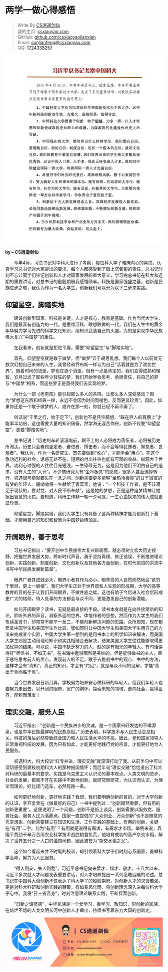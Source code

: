 # 两学一做心得感悟

> Write By [CS逍遥剑仙](http://home.ustc.edu.cn/~cssjf/)   
> 我的主页: [csxiaoyao.com](https://csxiaoyao.com)   
> GitHub: [github.com/csxiaoyaojianxian](https://github.com/csxiaoyaojianxian)   
> Email: [sunjianfeng@csxiaoyao.com](mailto:sunjianfeng@csxiaoyao.com)  
> QQ: [1724338257](http://wpa.qq.com/msgrd?uin=1724338257&site=qq&menu=yes)

![](./15/01.jpg)

**by – CS逍遥剑仙**

&emsp;&emsp;今年4月，习总书记对中科大进行了考察，每位科大学子难掩内心的喜悦，认真学习总书记对大家提出的要求，每个人都感受到了肩上沉甸甸的责任。总书记时刻不忘让同学们铭记创新和人才对国家发展的重大意义，学习完总书记在科大和近期的重要讲话，对总书记的殷殷期盼我感悟颇丰。科技是国家强盛之基，创新是民族进步之魂，我认为作为一名大学生，创新我们可以分为以下三步来实践。

## 仰望星空，脚踏实地

&emsp;&emsp;建设创新型国家，科技是关键，人才是核心，教育是基础。作为当代大学生，我们是最富有创造力的一代，是思维活跃、敢想敢做的一代，我们在人生中的黄金年华努力学习先进的科学文化知识，用知识武装自己的头脑，为的是实现中华民族伟大复兴“中国梦”的重任。

&emsp;&emsp;在我看来，创新就是拒绝平庸，需要“仰望星空”与“脚踏实地”。

&emsp;&emsp;首先，仰望星空就是敢于做梦。但“做梦”异于胡思乱想。我们每个人以前曾无数次幻想自己未来的人生，我曾经和乔布斯一样认为自己“活着就是为了改变世界”。随着时间的流逝，梦也在逐个消逝。但有一点是肯定的，我们变得成熟和理智，岁月过滤了那些年少轻狂的梦，我们开始学会思考、承担责任，将自己的梦与“中国梦”相系，而这些梦正是亟待我们去实现的梦。

&emsp;&emsp;为什么一部《老男孩》能引起那么多人的共鸣，让那么多人深受感动？因为“梦想这东西和经典一样，永远不会因为时间而褪色，反而更显珍贵”。因此，如果你还是一个敢于做梦的人，或许在那一刻，你就已经不再平庸了。

&emsp;&emsp;俗话说“千里之行，始于足下”，创新也不是凭空臆想，“踩在巨人的肩膀上”才能事半功倍，这也需要大量的知识储备。然学海无涯苦作舟，创新不仅要“仰望星空”，更要“脚踏实地”。

&emsp;&emsp;总书记说：“历史的车轮滚滚向前，跟不上的人必将成为落伍者，必将被历史所淘汰。历史只会眷顾坚定者、奋进者、搏击者，而不会等待犹豫者、懈怠者、畏难者”。我认为，作为一名研究生，首先要做到“收心”，才能学会“用心”。在这个急功近利的社会，诱惑无处不在，短期的付出往往也能有可观的收益。纵观大千世界，功利心过强的人往往目光短浅，一生碌碌无为，这是因为他们不明白自己的追求，没有人生的“大计”。不少搞研究人有“坐冷板凳”的感觉，很多人甚至选择转行，机遇很可能就错失在一念之间。创新需要更多能够“坐热冷板凳”的甘于寂寞的有梦的年轻人。屠呦呦将一生献给了青蒿素，她说：“一个科技工作者，是不该满足于现状的，要对党、对人民不断奉献”，这是她的梦想，正是这种追梦精神让她擦出智慧的火花。要知道，科研工作非一朝一夕可就，一生心血换来的伟大成就更显珍贵。

&emsp;&emsp;仰望星空，脚踏实地，我们大学生只有具备了这两种精神才能为创新打下基础，才能用自己的知识和智慧为中国梦舔砖加瓦。

## 开阔眼界，善于思考

&emsp;&emsp;习总书记指出：“要开创中华民族伟大复兴新局面，就必须树立宏大历史视野，把握世界发展大势，聆听时代声音，勇于坚持真理、修正错误，不断推进理论创新、实践创新、制度创新、文化创新以及其他各方面创新，在时代前进的洪流中书写中华民族发展新篇章”。

&emsp;&emsp;眼界广者其成就必大，眼界小者其作为必小。眼界高的人自然而然地会“欲穷千里目，更上一层楼”。我们大学生正处于世界观和人生观的形成期，大学的高等教育的目的在于让我们开阔眼界，不做井底之蛙。这也有助于今后进入社会后形成更广大的格局，待人处事的方法都会与众不同，更能激发自己的创新潜能。

&emsp;&emsp;如何开阔眼界？读书，无疑是最直接的手段。读书本身就是在向外接受新的知识，聆听外界的声音，洞察外面的世界，体悟作者的思想。然而作为大学生的我们攻读圣贤书，却常常不能举一反三，不能创新解决问题的思路。众所周知，现在都爱拿中国学生和美国学生作比较，譬如同时让中国大学生和美国大学生用自己的方法来完成某个实验，中国大学生第一想到的是用书本上的所学知识来解决，而美国大学生则是主动用理论知识和实践相结合去解决，结果美国大学生往往能够取得更加优异的结果。可以说，中国不缺乏努力的人，缺的是有眼光的年轻人。有句话讲得好“尽信书，不如无书”，在书海中遨游固然是美妙的，但是能够做书的主人，善于总结思考前人的优点，发现前人的不足，敢于去挑战书中的观点、书中的方法，这样才会有“真知”，真正的知识，才会有“灼见”，就是与众不同的见解，才能“青出于蓝而胜于蓝”。

&emsp;&emsp;当今世界发展日新月异，学校努力培养安心做科研的年轻人，但我们年轻人也要努力走出去，以开阔的眼界，宽广的胸怀，探索未知的领域，走向社会，赢得世界，厚积而薄发！

## 理实交融，服务人民

&emsp;&emsp;习近平指出：“创新是一个民族进步的灵魂，是一个国家兴旺发达的不竭源泉，也是中华民族最鲜明的民族禀赋。” 历史表明，科学技术与人民生活息息相关。科技的落后必然导致综合国力和人民生活水平的不高。因此，党和国家领导人非常重视科技的发展，因为只有如此，才能更好地践行党的宗旨，才能更好地为人民服务。

&emsp;&emsp;初遇科大，科大校训“红专并进，理实交融”就深深打动了我。从前半句中可以深切感受到建校初期科大人的那种报国情怀；而后半句“理实交融”恰恰道出了科大对科研的最基本的要求。实践是马克思主义认识论的基本观点。人类文明的进步，社会的发展，都离不开在实践中不断地创新。就研究而研究，为认识而认识，为理论而理论，好比闭门造车，必然死路一条。

&emsp;&emsp;如何更好地创新、更好地实践？我想，我们要明确创新的目的。对于大学创新的认识，李开复曾在《做最好的自己》一书中提到过：“创新固然重要，但有用的创新更重要”。这便说明了一个问题，创新不是纸上谈兵，创新需要以服务党、服务社会、服务人民为落脚点。国家一直提倡的“大众创业、万众创新”也不是随意的凭空想象，创新需要建立在知识和生活、工作实践的基础上。有用的创新，关键在“有用”二字。何为“有用”？有用就是说得有需求，有需求才市场。举例来说，袁隆平费劲千辛万苦用农业科学技术战胜粮食饥荒，他培育成功的高产杂交水稻，解决了世界五分之一人口的温饱问题，因此被誉为“杂交水稻之父”。

&emsp;&emsp;这个如今看起来并不时髦的校训，却引领着科大学子们时刻心系国家，勇攀科学高峰，努力为人民服务。

&emsp;&emsp;“得人则安，失人则危”，习近平总书记向来爱才、惜才、敬才。十八大以来，习近平多次就人才问题发表重要讲话，对人才培养提出一系列高瞻远瞩的论述。总书记在中国科大谈创新不仅表达了科大学子的殷殷期盼，对创新人才的求贤若渴，更是对科大科研和创新实践的鞭策，有如春风化雨，将创新理念深入进每位科大学子心中。我将“日三省吾身”，时刻注意理论联系实践，不断探索创新。

&emsp;&emsp;“日新之谓盛德”，中华民族是一个爱学习、善学习、敬知识、崇创新的民族，在灿烂不熄的人类文明长河中创新人才辈出，持续书写着东方大国的创新史。



![sign](https://raw.githubusercontent.com/csxiaoyaojianxian/ImageHosting/master/img/sign.jpg)